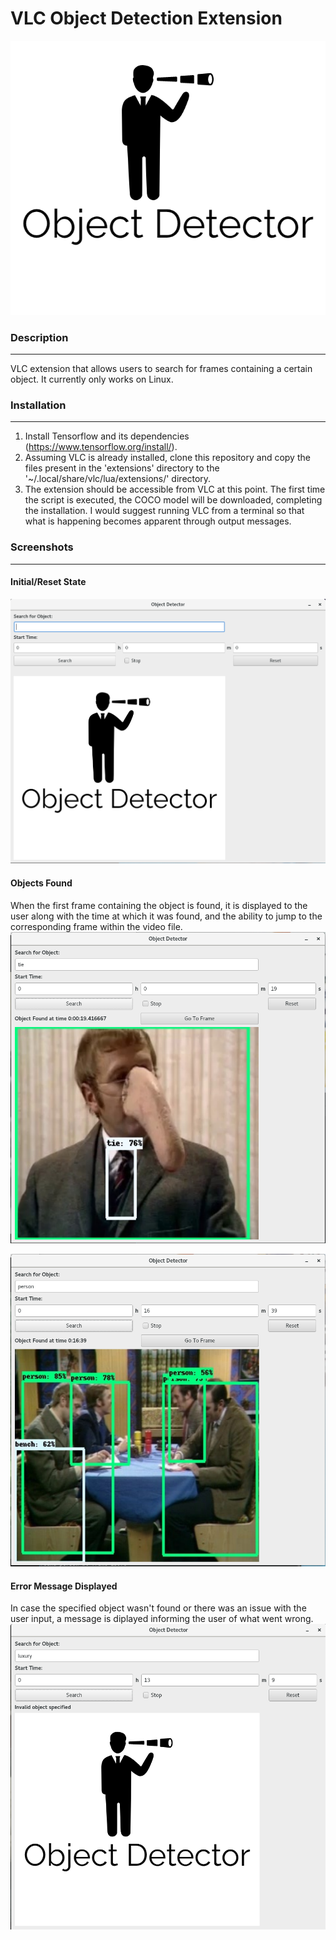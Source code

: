  # VLC Object Detection Extension
![alt text](https://github.com/KarlHajal/VLC-Object-Detection-Add-On/raw/master/object_detector_data/logo.png "Logo")
 ### Description
 ***
 VLC extension that allows users to search for frames containing a certain object. 
 It currently only works on Linux.

### Installation
***
1. Install Tensorflow and its dependencies (https://www.tensorflow.org/install/).
2. Assuming VLC is already installed, clone this repository and copy the files present in the 'extensions' directory to the '~/.local/share/vlc/lua/extensions/' directory.
3. The extension should be accessible from VLC at this point. The first time the script is executed, the COCO model will be downloaded, completing the installation. 
I would suggest running VLC from a terminal so that what is happening becomes apparent through output messages.

### Screenshots
***

#### Initial/Reset State
![alt text](https://github.com/KarlHajal/VLC-Object-Detection-Add-On/raw/master/screenshots/initial_state.png "Initial State")

#### Objects Found
When the first frame containing the object is found, it is displayed to the user along with the time at which it was found, and the ability to jump to the corresponding frame within the video file.
![alt text](https://github.com/KarlHajal/VLC-Object-Detection-Add-On/raw/master/screenshots/object_found_1.png "Object Found 1")

![alt text](https://github.com/KarlHajal/VLC-Object-Detection-Add-On/raw/master/screenshots/object_found_2.png "Object Found 2")

#### Error Message Displayed
In case the specified object wasn't found or there was an issue with the user input, a message is diplayed informing the user of what went wrong.
![alt text](https://github.com/KarlHajal/VLC-Object-Detection-Add-On/raw/master/screenshots/error_message.png "Error Message")
